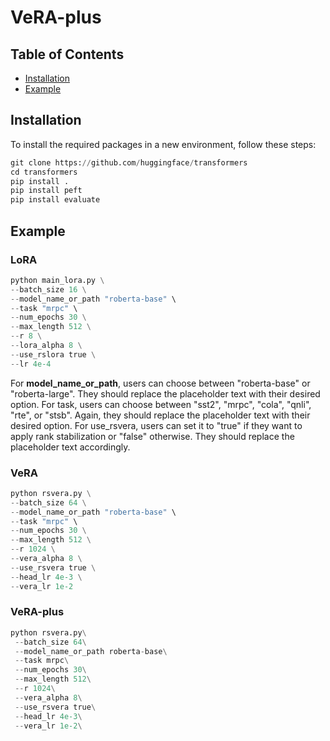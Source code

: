 # VeRA-plus

## Table of Contents
- [Installation](#installation)
- [Example](#example)

## Installation
To install the required packages in a new environment, follow these steps:
```python
git clone https://github.com/huggingface/transformers
cd transformers
pip install .
pip install peft
pip install evaluate
```
## Example 
### LoRA
```python
python main_lora.py \
--batch_size 16 \
--model_name_or_path "roberta-base" \
--task "mrpc" \
--num_epochs 30 \
--max_length 512 \
--r 8 \
--lora_alpha 8 \
--use_rslora true \
--lr 4e-4
```
For **model_name_or_path**, users can choose between "roberta-base" or "roberta-large". They should replace the placeholder text with their desired option.
For task, users can choose between "sst2", "mrpc", "cola", "qnli", "rte", or "stsb". Again, they should replace the placeholder text with their desired option.
For use_rsvera, users can set it to "true" if they want to apply rank stabilization or "false" otherwise. They should replace the placeholder text accordingly.
### VeRA
```python
python rsvera.py \
--batch_size 64 \
--model_name_or_path "roberta-base" \
--task "mrpc" \
--num_epochs 30 \
--max_length 512 \
--r 1024 \
--vera_alpha 8 \
--use_rsvera true \
--head_lr 4e-3 \
--vera_lr 1e-2
```
### VeRA-plus
```python
python rsvera.py\
 --batch_size 64\
 --model_name_or_path roberta-base\
 --task mrpc\
 --num_epochs 30\
 --max_length 512\
 --r 1024\
 --vera_alpha 8\
 --use_rsvera true\
 --head_lr 4e-3\
 --vera_lr 1e-2\
```

